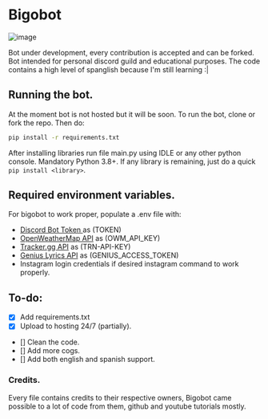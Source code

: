 # Bigobot
![image](https://cdn.discordapp.com/attachments/793309880861458473/846617737337110528/bigobot_avatar_chikito.png)

Bot under development, every contribution is accepted and can be forked. Bot intended for personal discord guild and educational purposes. The code contains a high level of spanglish because I'm still learning :|

## Running the bot.
At the moment bot is not hosted but it will be soon. To run the bot, clone or fork the repo. Then do:
```bash
pip install -r requirements.txt
``` 
After installing libraries run file main.py using IDLE or any other python console. Mandatory Python 3.8+. If any library is remaining, just do a quick `pip install <library>`.

## Required environment variables.
For bigobot to work proper, populate a .env file with:
- [Discord Bot Token ](https://discord.com/developers/applications) as (TOKEN)
- [OpenWeatherMap API](https://openweathermap.org/api) as (OWM_API_KEY)
- [Tracker.gg API](https://tracker.gg/developers/apps) as (TRN-API-KEY)
- [Genius Lyrics API](https://genius.com/api-clients) as (GENIUS_ACCESS_TOKEN)
- Instagram login credentials if desired instagram command to work properly. 

## To-do:
- [x] Add requirements.txt
- [x] Upload to hosting 24/7 (partially).
- [] Clean the code.
- [] Add more cogs.
- [] Add both english and spanish support.

### Credits.
Every file contains credits to their respective owners, Bigobot came possible to a lot of code from them, github and youtube tutorials mostly.
